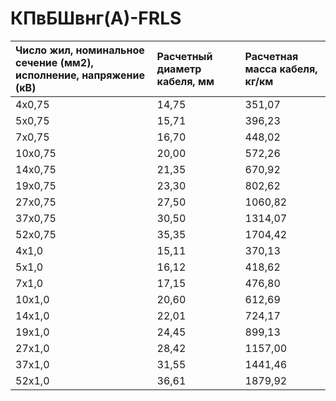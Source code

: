 # КПвБШвнг(А)-FRLS

| Число жил, номинальное сечение (мм2), исполнение, напряжение (кВ)   | Расчетный диаметр кабеля, мм   | Расчетная масса кабеля, кг/км   |
|:--------------------------------------------------------------------|:-------------------------------|:--------------------------------|
| 4х0,75                                                              | 14,75                          | 351,07                          |
| 5х0,75                                                              | 15,71                          | 396,23                          |
| 7х0,75                                                              | 16,70                          | 448,02                          |
| 10х0,75                                                             | 20,00                          | 572,26                          |
| 14х0,75                                                             | 21,35                          | 670,92                          |
| 19х0,75                                                             | 23,30                          | 802,62                          |
| 27х0,75                                                             | 27,50                          | 1060,82                         |
| 37х0,75                                                             | 30,50                          | 1314,07                         |
| 52х0,75                                                             | 35,35                          | 1704,42                         |
| 4х1,0                                                               | 15,11                          | 370,13                          |
| 5х1,0                                                               | 16,12                          | 418,62                          |
| 7х1,0                                                               | 17,15                          | 476,80                          |
| 10х1,0                                                              | 20,60                          | 612,69                          |
| 14х1,0                                                              | 22,01                          | 724,17                          |
| 19х1,0                                                              | 24,45                          | 899,13                          |
| 27х1,0                                                              | 28,42                          | 1157,00                         |
| 37х1,0                                                              | 31,55                          | 1441,46                         |
| 52х1,0                                                              | 36,61                          | 1879,92                         |
